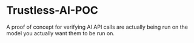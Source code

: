 # Trustless-AI-POC
A proof of concept for verifying AI API calls are actually being run on the model you actually want them to be run on.
